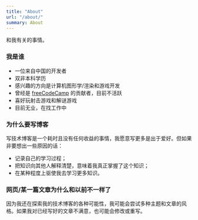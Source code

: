 ```yaml
---
title: "About"
url: "/about/"
summary: About
---
```


和我有关的事情。

### 我是谁

- 一位来自中国的开发者
- 双非本科学历
- 感兴趣的方向是计算机图形学/渲染和游戏开发
- 曾经是 [freeCodeCamp](https://freeCodeCamp.org) 的贡献者，目前不活跃
- 喜好玩射击游戏和解谜游戏
- 目前无业，在找工作中

### 为什么要写博客

写技术博客是一个耗时且没有任何收益的事情，我愿意写更多是出于爱好。但如果非要想出一些原因的话：

- 记录自己的学习过程；
- 把知识向其他人解释清楚，意味着我真正掌握了这个知识；
- 在某种程度上驱使我去学习更多知识。

### 网页/某一篇文章为什么和以前不一样了

因为我还在探索我的技术博客的各种可能性，我可能会尝试多种主题和文章的风格。如果我对已经写好的文章不满意，也可能会修改或重写。
